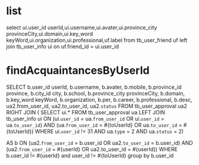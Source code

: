 list
===
select 
    ui.user_id userId,ui.username,ui.avater,ui.province_city provinceCity,ui.domain,ui.key_word keyWord,ui.organization,ui.professional,uf.label
from 
    tb_user_friend uf 
left join 
    tb_user_info ui 
on 
    uf.friend_id = ui.user_id


findAcquaintancesByUserId
=========================
SELECT 
  b.user_id userId,
  b.username,
  b.avater,
  b.mobile,
  b.province_id province,
  b.city_id city,
  b.school,
  b.province_city provinceCity,
  b.domain,
  b.key_word keyWord,
  b.organization,
  b.per,
  b.career,
  b.professional,
  b.desc,
  ua2.from_user_id,
  ua2.to_user_id,
  ua2.`status`
FROM tb_user_approval ua2 RIGHT JOIN
 ( 
  SELECT ui.* FROM tb_user_approval ua LEFT JOIN tb_user_info ui ON
  (ui.`user_id` = ua.`from_user_id` OR ui.`user_id` = ua.`to_user_id`) AND (ua.`from_user_id` = #{toUserId} OR ua.`to_user_id` = #{toUserId})
   WHERE ui.`user_id` != 31 AND ua.`type` = 2 AND ua.`status` = 2)
   
  AS b ON (ua2.`from_user_id` = b.user_id OR ua2.`to_user_id` = b.user_id) AND (ua2.`from_user_id` = #{userId} OR ua2.to_user_id = #{userId})
  WHERE b.user_id != #{userId} and user_id != #{toUserId} group by b.user_id
  